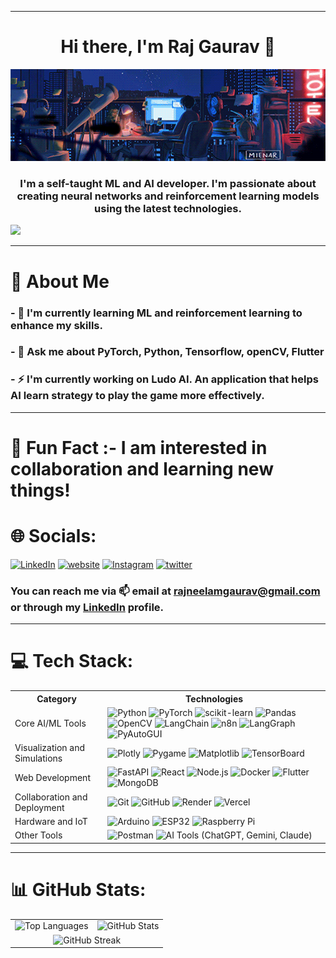 <hr>
<h1 align="center"><b>Hi there, I'm Raj Gaurav 👋</b></h1>
<div align="center">
<img src="code2.gif" width="1000"/>
</div>

<h3 align="center">I'm a self-taught ML and AI developer. I'm passionate about creating neural networks and reinforcement learning models using the latest technologies.</h3>
 
[![](https://visitcount.itsvg.in/api?id=raj-neelam&label=Profile%20Views&color=9&icon=0&pretty=true)](https://visitcount.itsvg.in)

<hr>

# 🚀 About Me

### - 🌱 I'm currently learning ML and reinforcement learning to enhance my skills.
### - 💬 Ask me about PyTorch, Python, Tensorflow, openCV, Flutter
### - ⚡ I'm currently working on Ludo AI. An application that helps AI learn strategy to play the game more effectively.
<hr>

# 🌟 Fun Fact :- I am interested in collaboration and learning new things!

# 🌐 Socials:
[![LinkedIn](https://img.shields.io/badge/LinkedIn-%230077B5.svg?logo=linkedin&logoColor=white)](https://www.linkedin.com/in/raj-neelam-80666920b/) 
[![website](https://img.shields.io/badge/My%20Website%20-%20darkred?style=for-the-batch&logo=webflow)](https://rajgaurav.me/) 
[![Instagram](https://img.shields.io/badge/Instagram%20-%20purple?style=for-the-batch&logo=instagram)](https://www.instagram.com/raj_gaurav_7_/) 
[![twitter](https://img.shields.io/badge/Twitter-%20black?style=for-the-batch&logo=x)](https://twitter.com/RajNGaurav)

<!-- ## 📫 How to Reach Me -->
### You can reach me via 📫 email at [rajneelamgaurav@gmail.com](mailto:rajneelamgaurav@gmail.com) or through my [LinkedIn](https://www.linkedin.com/in/raj-neelam-80666920b/) profile.
<hr>

# 💻 Tech Stack:

<table>
  <tr>
    <th>Category</th>
    <th>Technologies</th>
  </tr>
  <tr>
    <td>Core AI/ML Tools</td>
    <td>
      <img src="https://img.shields.io/badge/python-3670A0?style=for-the-badge&logo=python&logoColor=ffdd54" alt="Python">
      <img src="https://img.shields.io/badge/PyTorch-%23EE4C2C.svg?style=for-the-badge&logo=PyTorch&logoColor=white" alt="PyTorch">
      <img src="https://img.shields.io/badge/scikit--learn-%23F7931E.svg?style=for-the-badge&logo=scikit-learn&logoColor=white" alt="scikit-learn">
      <img src="https://img.shields.io/badge/pandas-%23150458.svg?style=for-the-badge&logo=pandas&logoColor=white" alt="Pandas">
      <img src="https://img.shields.io/badge/OpenCV-%23white.svg?style=for-the-badge&logo=opencv&logoColor=red" alt="OpenCV">
      <img src="https://img.shields.io/badge/LangChain-%2300A98F.svg?style=for-the-badge&logo=LangChain&logoColor=white" alt="LangChain">
      <img src="https://img.shields.io/badge/n8n-%2300C4CC.svg?style=for-the-badge&logo=n8n&logoColor=white" alt="n8n">
      <img src="https://img.shields.io/badge/LangGraph-%2300A98F.svg?style=for-the-badge&logo=LangGraph&logoColor=white" alt="LangGraph">
      <img src="https://img.shields.io/badge/PyAutoGUI-%23FF6F00.svg?style=for-the-badge&logo=python&logoColor=white" alt="PyAutoGUI">
    </td>
  </tr>
  <tr>
    <td>Visualization and Simulations</td>
    <td>
      <img src="https://img.shields.io/badge/Plotly-%233F4F75.svg?style=for-the-badge&logo=plotly&logoColor=white" alt="Plotly">
      <img src="https://img.shields.io/badge/Pygame-%23FFCC00.svg?style=for-the-badge&logo=Pygame&logoColor=black" alt="Pygame">
      <img src="https://img.shields.io/badge/Matplotlib-%23ffffff.svg?style=for-the-badge&logo=Matplotlib&logoColor=black" alt="Matplotlib">
      <img src="https://img.shields.io/badge/TensorBoard-%23FF6F00.svg?style=for-the-badge&logo=TensorBoard&logoColor=white" alt="TensorBoard">
    </td>
  </tr>
  <tr>
    <td>Web Development</td>
    <td>
      <img src="https://img.shields.io/badge/FastAPI-%2300C7B7.svg?style=for-the-badge&logo=FastAPI&logoColor=white" alt="FastAPI">
      <img src="https://img.shields.io/badge/React-%2320232a.svg?style=for-the-badge&logo=react&logoColor=%2361DAFB" alt="React">
      <img src="https://img.shields.io/badge/Node.js-%2343853D.svg?style=for-the-badge&logo=node.js&logoColor=white" alt="Node.js">
      <img src="https://img.shields.io/badge/Docker-%230db7ed.svg?style=for-the-badge&logo=docker&logoColor=white" alt="Docker">
      <img src="https://img.shields.io/badge/Flutter-%2302569B.svg?style=for-the-badge&logo=Flutter&logoColor=white" alt="Flutter">
      <img src="https://img.shields.io/badge/MongoDB-%2347A248.svg?style=for-the-badge&logo=MongoDB&logoColor=white" alt="MongoDB">
    </td>
  </tr>
  <tr>
    <td>Collaboration and Deployment</td>
    <td>
      <img src="https://img.shields.io/badge/Git-%23F05033.svg?style=for-the-badge&logo=git&logoColor=white" alt="Git">
      <img src="https://img.shields.io/badge/GitHub-%23181717.svg?style=for-the-badge&logo=github&logoColor=white" alt="GitHub">
      <img src="https://img.shields.io/badge/Render-%2300C7B7.svg?style=for-the-badge&logo=Render&logoColor=white" alt="Render">
      <img src="https://img.shields.io/badge/Vercel-%23000000.svg?style=for-the-badge&logo=Vercel&logoColor=white" alt="Vercel">
    </td>
  </tr>
  <tr>
    <td>Hardware and IoT</td>
    <td>
      <img src="https://img.shields.io/badge/Arduino-%2300979D.svg?style=for-the-badge&logo=arduino&logoColor=white" alt="Arduino">
      <img src="https://img.shields.io/badge/ESP32-%2300979D.svg?style=for-the-badge&logo=ESP32&logoColor=white" alt="ESP32">
      <img src="https://img.shields.io/badge/Raspberry%20Pi-%23A22846.svg?style=for-the-badge&logo=Raspberry-Pi&logoColor=white" alt="Raspberry Pi">
    </td>
  </tr>
  <tr>
    <td>Other Tools</td>
    <td>
      <img src="https://img.shields.io/badge/Postman-%23FF6C37.svg?style=for-the-badge&logo=Postman&logoColor=white" alt="Postman">
      <img src="https://img.shields.io/badge/AI%20Tools-%2300A98F.svg?style=for-the-badge&logo=OpenAI&logoColor=white" alt="AI Tools (ChatGPT, Gemini, Claude)">
    </td>
  </tr>
</table>

<hr>

# 📊 GitHub Stats:
<table>
  <tr>
    <td><img src="https://github-readme-stats.vercel.app/api/top-langs/?username=raj-neelam&theme=radical&hide_border=false&include_all_commits=false&count_private=false&layout=compact" alt="Top Languages"/></td>
    <td><img src="https://github-readme-stats.vercel.app/api?username=raj-neelam&theme=radical&hide_border=false&include_all_commits=false&count_private=false" alt="GitHub Stats"/></td>
  </tr>
  <tr>
    <td colspan="2" align="center"><img src="https://github-readme-streak-stats.herokuapp.com/?user=raj-neelam&theme=radical&hide_border=false" alt="GitHub Streak"/></td>
  </tr>
</table>
